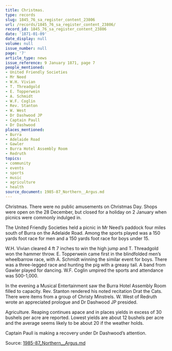 ```yaml
---
title: Christmas.
type: records
slug: 1845_76_sa_register_content_23806
url: /records/1845_76_sa_register_content_23806/
record_id: 1845_76_sa_register_content_23806
date: '1871-01-09'
date_display: null
volume: null
issue_number: null
page: '7'
article_type: news
issue_reference: 9 January 1871, page 7
people_mentioned:
- United Friendly Societies
- Mr Need
- W.H. Vivian
- T. Threadgold
- E. Topperwein
- A. Schmidt
- W.F. Coglin
- Rev. Stanton
- W. West
- Dr Dashwood JP
- Captain Paull
- Dr Dashwood
places_mentioned:
- Burra
- Adelaide Road
- Gawler
- Burra Hotel Assembly Room
- Redruth
topics:
- community
- events
- sports
- music
- agriculture
- health
source_document: 1985-87_Northern__Argus.md
---
```


Christmas.  There were no public amusements on Christmas Day.  Shops were open on the 28 December, but closed for a holiday on 2 January when picnics were commonly indulged in.

The United Friendly Societies held a picnic in Mr Need’s paddock four miles south of Burra on the Adelaide Road.  Among the sports played was a 150 yards foot race for men and a 150 yards foot race for boys under 15.

W.H. Vivian cleared 4 ft 7 inches to win the high jump and T. Threadgold won the hammer throw.  E. Topperwein came first in the blindfolded men’s wheelbarrow race, with A. Schmidt winning the similar event for boys.  There was a three-legged race and hunting the pig with a greasy tail.  A band from Gawler played for dancing.  W.F. Coglin umpired the sports and attendance was 500-1,000.

In the evening a Musical Entertainment saw the Burra Hotel Assembly Room filled to capacity.  Rev. Stanton rendered his noted recitation Drat the Cats.  There were items from a group of Christy Minstrels.  W. West of Redruth wrote an appreciated prologue and Dr Dashwood JP presided.

Agriculture.  Reaping continues apace and in places yields in excess of 30 bushels per acre are reported.  Lowest yields are about 12 bushels per acre and the average seems likely to be about 20 if the weather holds.

Captain Paull is making a recovery under Dr Dashwood’s attention.

Source: [1985-87_Northern__Argus.md](/downloads/markdown/1985-87_Northern__Argus.md)
